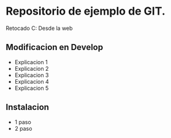 # Repositorio de ejemplo de GIT.
Retocado C:
Desde la web
## Modificacion en Develop
* Explicacion 1
* Explicacion 2
* Explicacion 3
* Explicacion 4
* Explicacion 5

## Instalacion
* 1 paso
* 2 paso

